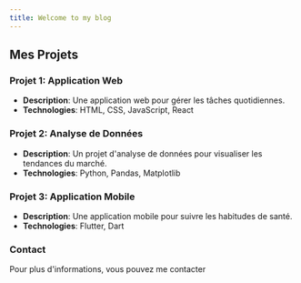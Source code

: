 ```yaml
---
title: Welcome to my blog
---
```


## Mes Projets

### Projet 1: Application Web
- **Description**: Une application web pour gérer les tâches quotidiennes.
- **Technologies**: HTML, CSS, JavaScript, React

### Projet 2: Analyse de Données
- **Description**: Un projet d'analyse de données pour visualiser les tendances du marché.
- **Technologies**: Python, Pandas, Matplotlib

### Projet 3: Application Mobile
- **Description**: Une application mobile pour suivre les habitudes de santé.
- **Technologies**: Flutter, Dart

### Contact
Pour plus d'informations, vous pouvez me contacter
